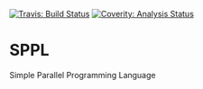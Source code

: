 [![Travis: Build Status](https://travis-ci.org/prozum/sppl.svg?branch=master)](https://travis-ci.org/prozum/sppl)
[![Coverity: Analysis Status](https://scan.coverity.com/projects/7959/badge.svg)](https://scan.coverity.com/projects/7959)

# SPPL
Simple Parallel Programming Language

